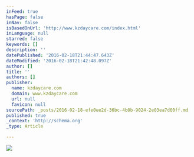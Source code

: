 ```yaml
---
inFeed: true
hasPage: false
inNav: false
isBasedOnUrl: 'http://www.kzdaycare.com/index.html'
inLanguage: null
starred: false
keywords: []
description: ''
datePublished: '2016-02-18T21:44:47.643Z'
dateModified: '2016-02-18T21:42:48.097Z'
author: []
title: ''
authors: []
publisher:
  name: kzdaycare.com
  domain: www.kzdaycare.com
  url: null
  favicon: null
sourcePath: _posts/2016-02-18-efe0ee2d-36bc-4b0b-9024-2e03ea7d60ff.md
published: true
_context: 'http://schema.org'
_type: Article

---
```

![](http://www.kzdaycare.com/P5044918_800x600.jpg)